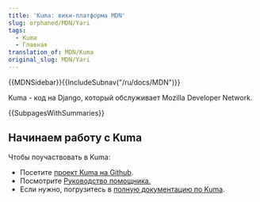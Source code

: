 ```yaml
---
title: 'Kuma: вики-платформа MDN'
slug: orphaned/MDN/Yari
tags:
  - Kuma
  - Главная
translation_of: MDN/Kuma
original_slug: MDN/Yari
---
```


{{MDNSidebar}}{{IncludeSubnav("/ru/docs/MDN")}}

Kuma - код на Django, который обслуживает Mozilla Developer Network.

{{SubpagesWithSummaries}}

## Начинаем работу с Kuma

Чтобы поучаствовать в Kuma:

- Посетите [проект Kuma на Github](https://github.com/mozilla/kuma).
- Посмотрите [Руководство помощника.](https://github.com/mozilla/kuma/blob/master/CONTRIBUTING.md)
- Если нужно, погрузитесь в [полную документацию по Kuma](http://kuma.readthedocs.org/en/latest/).
